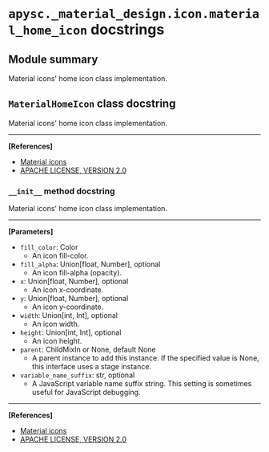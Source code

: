 # `apysc._material_design.icon.material_home_icon` docstrings

## Module summary

Material icons' home icon class implementation.

## `MaterialHomeIcon` class docstring

Material icons' home icon class implementation.<hr>

**[References]**

- [Material icons](https://fonts.google.com/icons?selected=Material+Icons:search:)
- [APACHE LICENSE, VERSION 2.0](https://www.apache.org/licenses/LICENSE-2.0.html)

### `__init__` method docstring

Material icons' home icon class implementation.<hr>

**[Parameters]**

- `fill_color`: Color
  - An icon fill-color.
- `fill_alpha`: Union[float, Number], optional
  - An icon fill-alpha (opacity).
- `x`: Union[float, Number], optional
  - An icon x-coordinate.
- `y`: Union[float, Number], optional
  - An icon y-coordinate.
- `width`: Union[int, Int], optional
  - An icon width.
- `height`: Union[int, Int], optional
  - An icon height.
- `parent`: ChildMixIn or None, default None
  - A parent instance to add this instance. If the specified value is None, this interface uses a stage instance.
- `variable_name_suffix`: str, optional
  - A JavaScript variable name suffix string. This setting is sometimes useful for JavaScript debugging.

<hr>

**[References]**

- [Material icons](https://fonts.google.com/icons?selected=Material+Icons:search:)
- [APACHE LICENSE, VERSION 2.0](https://www.apache.org/licenses/LICENSE-2.0.html)